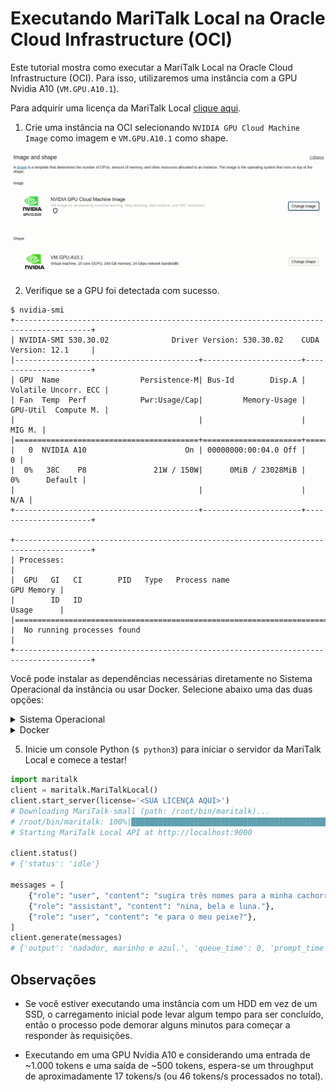# Executando MariTalk Local na Oracle Cloud Infrastructure (OCI)

Este tutorial mostra como executar a MariTalk Local na Oracle Cloud Infrastructure (OCI). Para isso, utilizaremos uma instância com a GPU Nvidia A10 (`VM.GPU.A10.1`).

Para adquirir uma licença da MariTalk Local [clique aqui](https://maritaca.ai/#maritalk-local).

1. Crie uma instância na OCI selecionando `NVIDIA GPU Cloud Machine Image` como imagem e `VM.GPU.A10.1` como shape.

![](/.github/imgs/oracle-screenshot.png)

2. Verifique se a GPU foi detectada com sucesso.

```
$ nvidia-smi
+---------------------------------------------------------------------------------------+
| NVIDIA-SMI 530.30.02              Driver Version: 530.30.02    CUDA Version: 12.1     |
|-----------------------------------------+----------------------+----------------------+
| GPU  Name                  Persistence-M| Bus-Id        Disp.A | Volatile Uncorr. ECC |
| Fan  Temp  Perf            Pwr:Usage/Cap|         Memory-Usage | GPU-Util  Compute M. |
|                                         |                      |               MIG M. |
|=========================================+======================+======================|
|   0  NVIDIA A10                      On | 00000000:00:04.0 Off |                    0 |
|  0%   38C    P8               21W / 150W|      0MiB / 23028MiB |      0%      Default |
|                                         |                      |                  N/A |
+-----------------------------------------+----------------------+----------------------+
                                                                                         
+---------------------------------------------------------------------------------------+
| Processes:                                                                            |
|  GPU   GI   CI        PID   Type   Process name                            GPU Memory |
|        ID   ID                                                             Usage      |
|=======================================================================================|
|  No running processes found                                                           |
+---------------------------------------------------------------------------------------+
```

Você pode instalar as dependências necessárias diretamente no Sistema Operacional da instância ou usar Docker. Selecione abaixo uma das duas opções:

<details>
<summary>Sistema Operacional</summary>

3. Você pode instalar as dependências necessárias manualmente através do gerenciador de pacotes `apt`. O pacote necessário é o `cuda-toolkit-12`, que irá instalar as bibliotecas (*.so) necessárias para executar o binário da MariTalk Local.

```bash
sudo apt update
sudo apt install cuda-toolkit-12
```

4. Instale a biblioteca Python para interagir com o servidor da MariTalk Local.

```bash
python3 -m pip install maritalk
```
</details>

<details>
<summary>Docker</summary>

3. Você pode instalar as dependências necessárias manualmente, mas nesta seção vamos usar a imagem Docker da Nvidia com CUDA v12 para iniciar a MariTalk Local. O comando abaixo vai iniciar um terminal interativo para instalarmos as ferramentas necessárias. Em caso de deploy em produção, é recomendado criar um container a partir da imagem `nvidia/cuda:12.1.1-cudnn8-runtime-ubuntu22.04` com os comandos necessários.

```bash
sudo docker run -it --gpus all nvidia/cuda:12.1.1-cudnn8-runtime-ubuntu22.04 /bin/bash
```

4. Instale as dependências.

```bash
apt update
apt install python3 python3-pip
python3 -m pip install maritalk
```
</details>

5. Inicie um console Python (`$ python3`) para iniciar o servidor da MariTalk Local e comece a testar!

```python
import maritalk
client = maritalk.MariTalkLocal()
client.start_server(license='<SUA LICENÇA AQUI>')
# Downloading MariTalk-small (path: /root/bin/maritalk)...
# /root/bin/maritalk: 100%|███████████████████████████████████████████████████████████████████████████████████████████████████████| # 4.12G/4.12G [04:48<00:00, 14.3MB/s]
# Starting MariTalk Local API at http://localhost:9000

client.status()
# {'status': 'idle'}

messages = [
    {"role": "user", "content": "sugira três nomes para a minha cachorra"},
    {"role": "assistant", "content": "nina, bela e luna."},
    {"role": "user", "content": "e para o meu peixe?"},
]
client.generate(messages)
# {'output': 'nadador, marinho e azul.', 'queue_time': 0, 'prompt_time': 270, 'generation_time': 143}
```

## Observações

- Se você estiver executando uma instância com um HDD em vez de um SSD, o carregamento inicial pode levar algum tempo para ser concluído, então o processo pode demorar alguns minutos para começar a responder às requisições.

- Executando em uma GPU Nvidia A10 e considerando uma entrada de ~1.000 tokens e uma saída de ~500 tokens, espera-se um throughput de aproximadamente 17 tokens/s (ou 46 tokens/s processados no total).
